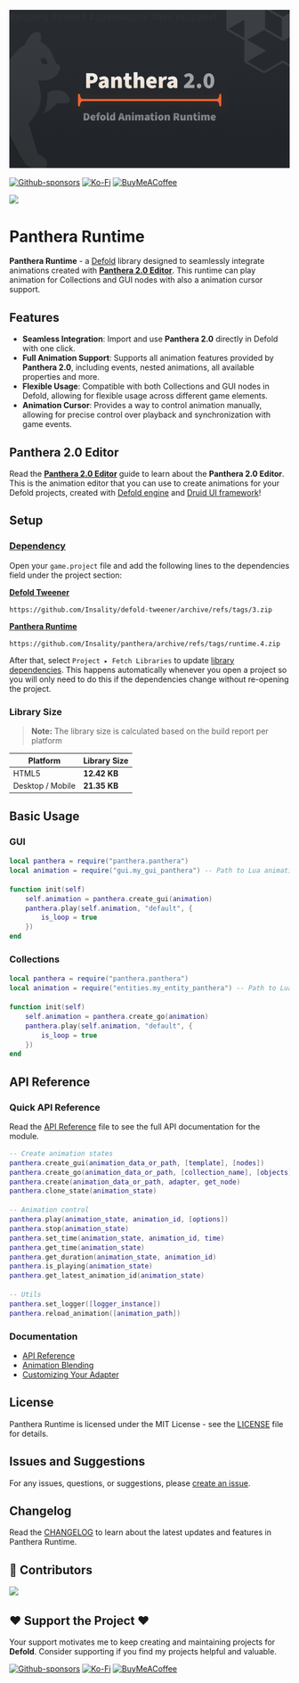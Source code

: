 ![](media/runtime_logo.png)

[![Github-sponsors](https://img.shields.io/badge/sponsor-30363D?style=for-the-badge&logo=GitHub-Sponsors&logoColor=#EA4AAA)](https://github.com/sponsors/insality) [![Ko-Fi](https://img.shields.io/badge/Ko--fi-F16061?style=for-the-badge&logo=ko-fi&logoColor=white)](https://ko-fi.com/insality) [![BuyMeACoffee](https://img.shields.io/badge/Buy%20Me%20a%20Coffee-ffdd00?style=for-the-badge&logo=buy-me-a-coffee&logoColor=black)](https://www.buymeacoffee.com/insality)

[![](https://img.shields.io/badge/Release-download-blue?style=for-the-badge)](https://github.com/Insality/panthera/tags)

# Panthera Runtime

**Panthera Runtime** - a [Defold](https://defold.com/) library designed to seamlessly integrate animations created with [**Panthera 2.0 Editor**](/docs_editor/README.md). This runtime can play animation for Collections and GUI nodes with also a animation cursor support.

## Features

- **Seamless Integration**: Import and use **Panthera 2.0** directly in Defold with one click.
- **Full Animation Support**: Supports all animation features provided by **Panthera 2.0**, including events, nested animations, all available properties and more.
- **Flexible Usage**: Compatible with both Collections and GUI nodes in Defold, allowing for flexible usage across different game elements.
- **Animation Cursor**: Provides a way to control animation manually, allowing for precise control over playback and synchronization with game events.

## Panthera 2.0 Editor

Read the [**Panthera 2.0 Editor**](/docs_editor/README.md) guide to learn about the **Panthera 2.0 Editor**. This is the animation editor that you can use to create animations for your Defold projects, created with [Defold engine](https://defold.com/) and [Druid UI framework](https://github.com/Insality/druid)!

## Setup

### [Dependency](https://defold.com/manuals/libraries/#setting-up-library-dependencies)

Open your `game.project` file and add the following lines to the dependencies field under the project section:


**[Defold Tweener](https://github.com/Insality/defold-tweener)**

```
https://github.com/Insality/defold-tweener/archive/refs/tags/3.zip
```

**[Panthera Runtime](https://github.com/Insality/panthera)**

```
https://github.com/Insality/panthera/archive/refs/tags/runtime.4.zip
```

After that, select `Project ▸ Fetch Libraries` to update [library dependencies]((https://defold.com/manuals/libraries/#setting-up-library-dependencies)). This happens automatically whenever you open a project so you will only need to do this if the dependencies change without re-opening the project.

### Library Size

> **Note:** The library size is calculated based on the build report per platform

| Platform         | Library Size |
| ---------------- | ------------ |
| HTML5            | **12.42 KB** |
| Desktop / Mobile | **21.35 KB** |

## Basic Usage

### GUI

```lua
local panthera = require("panthera.panthera")
local animation = require("gui.my_gui_panthera") -- Path to Lua animation file

function init(self)
	self.animation = panthera.create_gui(animation)
	panthera.play(self.animation, "default", {
		is_loop = true
	})
end
```

### Collections

```lua
local panthera = require("panthera.panthera")
local animation = require("entities.my_entity_panthera") -- Path to Lua animation file

function init(self)
	self.animation = panthera.create_go(animation)
	panthera.play(self.animation, "default", {
		is_loop = true
	})
end
```


## API Reference

### Quick API Reference

Read the [API Reference](api/panthera_api.md) file to see the full API documentation for the module.

```lua
-- Create animation states
panthera.create_gui(animation_data_or_path, [template], [nodes])
panthera.create_go(animation_data_or_path, [collection_name], [objects])
panthera.create(animation_data_or_path, adapter, get_node)
panthera.clone_state(animation_state)

-- Animation control
panthera.play(animation_state, animation_id, [options])
panthera.stop(animation_state)
panthera.set_time(animation_state, animation_id, time)
panthera.get_time(animation_state)
panthera.get_duration(animation_state, animation_id)
panthera.is_playing(animation_state)
panthera.get_latest_animation_id(animation_state)

-- Utils
panthera.set_logger([logger_instance])
panthera.reload_animation([animation_path])
```


### Documentation

- [API Reference](api/panthera_api.md)
- [Animation Blending](docs/animation_blending.md)
- [Customizing Your Adapter](docs/panthera_adapter.md)


## License

Panthera Runtime is licensed under the MIT License - see the [LICENSE](/LICENSE) file for details.


## Issues and Suggestions

For any issues, questions, or suggestions, please [create an issue](https://github.com/Insality/panthera/issues).


## Changelog

Read the [CHANGELOG](/CHANGELOG.md) to learn about the latest updates and features in Panthera Runtime.


## 👏 Contributors

<a href="https://github.com/Insality/panthera/graphs/contributors">
  <img src="https://contributors-img.web.app/image?repo=insality/panthera"/>
</a>


## ❤️ Support the Project ❤️

Your support motivates me to keep creating and maintaining projects for **Defold**. Consider supporting if you find my projects helpful and valuable.

[![Github-sponsors](https://img.shields.io/badge/sponsor-30363D?style=for-the-badge&logo=GitHub-Sponsors&logoColor=#EA4AAA)](https://github.com/sponsors/insality) [![Ko-Fi](https://img.shields.io/badge/Ko--fi-F16061?style=for-the-badge&logo=ko-fi&logoColor=white)](https://ko-fi.com/insality) [![BuyMeACoffee](https://img.shields.io/badge/Buy%20Me%20a%20Coffee-ffdd00?style=for-the-badge&logo=buy-me-a-coffee&logoColor=black)](https://www.buymeacoffee.com/insality)
